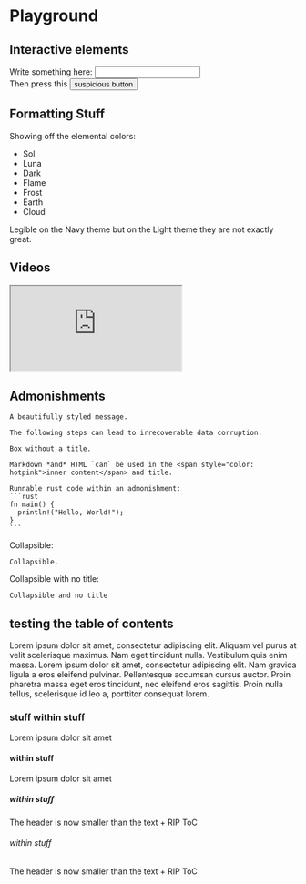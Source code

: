 # Playground

## Interactive elements

Write something here: <input type="text" id="input_in_mdbook">  
Then press this
<button
  type="button"
  onclick="alert(document.getElementById('input_in_mdbook').value)" >
  suspicious button
</button>

## <span style="color: var(--color-earth);">Formatting</span> <span style="color: var(--color-cloud);" >Stuff</span>

Showing off the elemental colors:

- <span style="color: var(--color-sol);">Sol</span>
- <span style="color: var(--color-luna);">Luna</span>
- <span style="color: var(--color-dark);">Dark</span>
- <span style="color: var(--color-flame);">Flame</span>
- <span style="color: var(--color-frost);">Frost</span>
- <span style="color: var(--color-earth);">Earth</span>
- <span style="color: var(--color-cloud);">Cloud</span>

Legible on the Navy theme but on the Light theme they are not exactly great.

## Videos

<iframe
  style="aspect-ratio: 2/1"
  src="https://www.youtube.com/embed/uHMaErqqU_E"
  title="Boktai 1 28 Dungeons in 2:16:15"
  allowfullscreen
></iframe>

## Admonishments

```admonish info
A beautifully styled message.
```

```admonish warning title="Data loss"
The following steps can lead to irrecoverable data corruption.
```

```admonish success title=""
Box without a title.
```

```admonish tip title="_Markdown_ and <i>HTML</i>"
Markdown *and* HTML `can` be used in the <span style="color: hotpink">inner content</span> and title.
```
<!-- markdownlint-disable-next-line code-fence-style -->
~~~admonish tip
Runnable rust code within an admonishment:
```rust
fn main() {
  println!("Hello, World!");
}
```
~~~

Collapsible:

```admonish collapsible=true
Collapsible.
```

Collapsible with no title:

```admonish success title="" collapsible=true
Collapsible and no title
```

## testing the table of contents

Lorem ipsum dolor sit amet, consectetur adipiscing elit. Aliquam vel purus at velit scelerisque maximus. Nam eget tincidunt nulla. Vestibulum quis enim massa. Lorem ipsum dolor sit amet, consectetur adipiscing elit. Nam gravida ligula a eros eleifend pulvinar. Pellentesque accumsan cursus auctor. Proin pharetra massa eget eros tincidunt, nec eleifend eros sagittis. Proin nulla tellus, scelerisque id leo a, porttitor consequat lorem.

### stuff within stuff

Lorem ipsum dolor sit amet

#### within stuff

Lorem ipsum dolor sit amet

##### within stuff

The header is now smaller than the text + RIP ToC

###### within stuff

The header is now smaller than the text + RIP ToC
